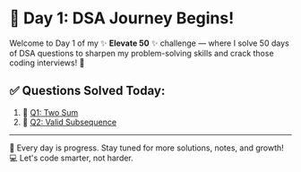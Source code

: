 # 📅 Day 1: DSA Journey Begins!

Welcome to Day 1 of my ✨ **Elevate 50** ✨ challenge — where I solve 50 days of DSA questions to sharpen my problem-solving skills and crack those coding interviews! 💪

## ✅ Questions Solved Today:

1. 🔗 [Q1: Two Sum](./Two%20Number%20Sum/twosum.md)
2. 🔗 [Q2: Valid Subsequence](./Valid%20Subsequence/validSubseq.md)

---

🌟 Every day is progress. Stay tuned for more solutions, notes, and growth!  
💻 Let's code smarter, not harder.

